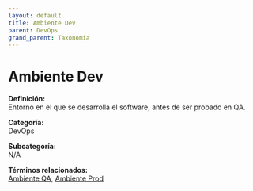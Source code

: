 ```yaml
---
layout: default
title: Ambiente Dev
parent: DevOps
grand_parent: Taxonomía
---
```


# Ambiente Dev

**Definición:**  
Entorno en el que se desarrolla el software, antes de ser probado en QA.

**Categoría:**  
DevOps

**Subcategoría:**  
N/A

**Términos relacionados:**  
[Ambiente QA](https://maleniski.github.io/diccionario-angl-tec-mx/docs/taxonomia/devops/ambiente-qa.html), [Ambiente Prod](https://maleniski.github.io/diccionario-angl-tec-mx/docs/taxonomia/devops/ambiente-prod.html)
